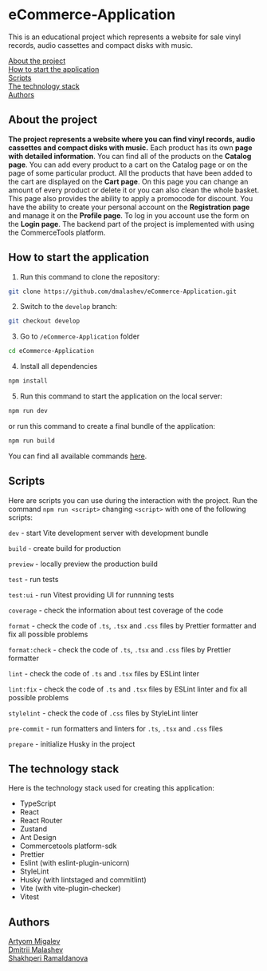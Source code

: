 # eCommerce-Application
This is an educational project which represents a website for sale vinyl records, audio cassettes and compact disks with music.

[About the project](#about-the-project)\
[How to start the application](#how-to-start-the-application)\
[Scripts](#scripts)\
[The technology stack](#the-technology-stack)\
[Authors](#authors)

## About the project
**The project represents a website where you can find vinyl records, audio cassettes and compact disks with music.** Each product has its own **page with detailed information**. You can find all of the products on the **Catalog page**. You can add every product to a cart on the Catalog page or on the page of some particular product. All the products that have been added to the cart are displayed on the **Cart page**. On this page you can change an amount of every product or delete it or you can also clean the whole basket. This page also provides the ability to apply a promocode for discount. You have the ability to create your personal account on the **Registration page** and manage it on the **Profile page**. To log in you account use the form on the **Login page**. The backend part of the project is implemented with using the CommerceTools platform.

## How to start the application
1. Run this command to clone the repository:
```bash
git clone https://github.com/dmalashev/eCommerce-Application.git
```

2. Switch to the `develop` branch:
```bash
git checkout develop
```

3. Go to `/eCommerce-Application` folder
```bash
cd eCommerce-Application
```

4. Install all dependencies
```bash
npm install
```

5. Run this command to start the application on the local server:
```bash
npm run dev
```
or run this command to create a final bundle of the application:
```bash
npm run build
```
You can find all available commands [here](#scripts).

## Scripts
Here are scripts you can use during the interaction with the project. Run the command `npm run <script>` changing `<script>` with one of the following scripts:

`dev` - start Vite development server with development bundle

`build` - create build for production

`preview` - locally preview the production build

`test` - run tests

`test:ui` -  run Vitest providing UI for runnning tests

`coverage` - check the information about test coverage of the code

`format` - check the code of `.ts`, `.tsx` and `.css` files by Prettier formatter and fix all possible problems

`format:check` - check the code of `.ts`, `.tsx` and `.css` files by Prettier formatter

`lint` - check the code of `.ts` and `.tsx` files by ESLint linter

`lint:fix` - check the code of `.ts` and `.tsx` files by ESLint linter and fix all possible problems

`stylelint` - check the code of `.css` files by StyleLint linter

`pre-commit` - run formatters and linters for `.ts`, `.tsx` and `.css` files

`prepare` - initialize Husky in the project
  
## The technology stack
Here is the technology stack used for creating this application:
- TypeScript
- React
- React Router
- Zustand
- Ant Design
- Commercetools platform-sdk
- Prettier
- Eslint (with eslint-plugin-unicorn)
- StyleLint
- Husky (with lintstaged and commitlint)
- Vite (with vite-plugin-checker)
- Vitest

## Authors
[Artyom Migalev](https://github.com/artmigalev)\
[Dmitrii Malashev](https://github.com/dmalashev)\
[Shakhperi Ramaldanova](https://github.com/Shakhrii)
